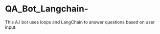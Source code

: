 # QA_Bot_Langchain-
This A.I bot uses loops and LangChain to answer questions based on user input. 
